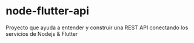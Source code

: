 # node-flutter-api
 Proyecto que ayuda a entender y construir una REST API conectando los servicios de Nodejs & Flutter 
